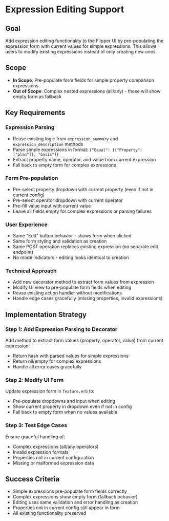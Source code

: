 # Expression Editing Support

## Goal
Add expression editing functionality to the Flipper UI by pre-populating the expression form with current values for simple expressions. This allows users to modify existing expressions instead of only creating new ones.

## Scope
- **In Scope**: Pre-populate form fields for simple property comparison expressions
- **Out of Scope**: Complex nested expressions (all/any) - these will show empty form as fallback

## Key Requirements

### Expression Parsing
- Reuse existing logic from `expression_summary` and `expression_description` methods
- Parse simple expressions in format: `{"Equal": [{"Property": ["plan"]}, "basic"]}`
- Extract property name, operator, and value from current expression
- Fall back to empty form for complex expressions

### Form Pre-population
- Pre-select property dropdown with current property (even if not in current config)
- Pre-select operator dropdown with current operator
- Pre-fill value input with current value
- Leave all fields empty for complex expressions or parsing failures

### User Experience
- Same "Edit" button behavior - shows form when clicked
- Same form styling and validation as creation
- Same POST operation replaces existing expression (no separate edit endpoint)
- No mode indicators - editing looks identical to creation

### Technical Approach
- Add new decorator method to extract form values from expression
- Modify UI view to pre-populate form fields when editing
- Reuse existing action handler without modifications
- Handle edge cases gracefully (missing properties, invalid expressions)

## Implementation Strategy

### Step 1: Add Expression Parsing to Decorator
Add method to extract form values (property, operator, value) from current expression:
- Return hash with parsed values for simple expressions  
- Return nil/empty for complex expressions
- Handle all error cases gracefully

### Step 2: Modify UI Form
Update expression form in `feature.erb` to:
- Pre-populate dropdowns and input when editing
- Show current property in dropdown even if not in config
- Fall back to empty form when no values available

### Step 3: Test Edge Cases
Ensure graceful handling of:
- Complex expressions (all/any operators)
- Invalid expression formats
- Properties not in current configuration
- Missing or malformed expression data

## Success Criteria
- Simple expressions pre-populate form fields correctly
- Complex expressions show empty form (fallback behavior)
- Editing uses same validation and error handling as creation
- Properties not in current config still appear in form
- All existing functionality preserved
